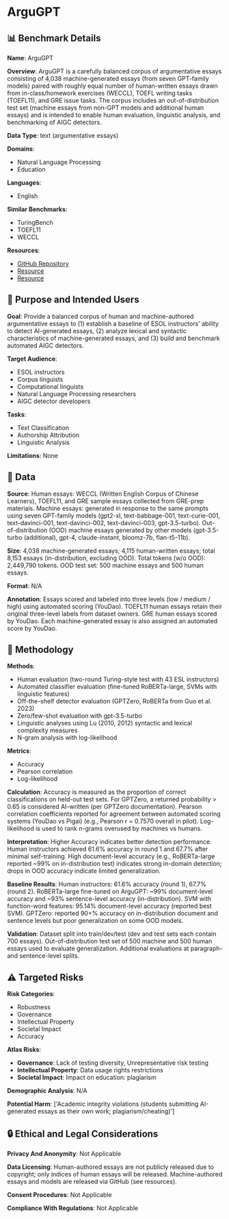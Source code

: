 # ArguGPT

## 📊 Benchmark Details

**Name**: ArguGPT

**Overview**: ArguGPT is a carefully balanced corpus of argumentative essays consisting of 4,038 machine-generated essays (from seven GPT-family models) paired with roughly equal number of human-written essays drawn from in-class/homework exercises (WECCL), TOEFL writing tasks (TOEFL11), and GRE issue tasks. The corpus includes an out-of-distribution test set (machine essays from non-GPT models and additional human essays) and is intended to enable human evaluation, linguistic analysis, and benchmarking of AIGC detectors.

**Data Type**: text (argumentative essays)

**Domains**:
- Natural Language Processing
- Education

**Languages**:
- English

**Similar Benchmarks**:
- TuringBench
- TOEFL11
- WECCL

**Resources**:
- [GitHub Repository](https://github.com/huhailinguist/ArguGPT)
- [Resource](https://huggingface.co/spaces/SJTU-CL/argugpt-detector)
- [Resource](https://arxiv.org/abs/2304.07666)

## 🎯 Purpose and Intended Users

**Goal**: Provide a balanced corpus of human and machine-authored argumentative essays to (1) establish a baseline of ESOL instructors' ability to detect AI-generated essays, (2) analyze lexical and syntactic characteristics of machine-generated essays, and (3) build and benchmark automated AIGC detectors.

**Target Audience**:
- ESOL instructors
- Corpus linguists
- Computational linguists
- Natural Language Processing researchers
- AIGC detector developers

**Tasks**:
- Text Classification
- Authorship Attribution
- Linguistic Analysis

**Limitations**: None

## 💾 Data

**Source**: Human essays: WECCL (Written English Corpus of Chinese Learners), TOEFL11, and GRE sample essays collected from GRE-prep materials. Machine essays: generated in response to the same prompts using seven GPT-family models (gpt2-xl, text-babbage-001, text-curie-001, text-davinci-001, text-davinci-002, text-davinci-003, gpt-3.5-turbo). Out-of-distribution (OOD) machine essays generated by other models (gpt-3.5-turbo (additional), gpt-4, claude-instant, bloomz-7b, flan-t5-11b).

**Size**: 4,038 machine-generated essays; 4,115 human-written essays; total 8,153 essays (in-distribution, excluding OOD). Total tokens (w/o OOD): 2,449,790 tokens. OOD test set: 500 machine essays and 500 human essays.

**Format**: N/A

**Annotation**: Essays scored and labeled into three levels (low / medium / high) using automated scoring (YouDao). TOEFL11 human essays retain their original three-level labels from dataset owners. GRE human essays scored by YouDao. Each machine-generated essay is also assigned an automated score by YouDao.

## 🔬 Methodology

**Methods**:
- Human evaluation (two-round Turing-style test with 43 ESL instructors)
- Automated classifier evaluation (fine-tuned RoBERTa-large, SVMs with linguistic features)
- Off-the-shelf detector evaluation (GPTZero, RoBERTa from Guo et al. 2023)
- Zero/few-shot evaluation with gpt-3.5-turbo
- Linguistic analyses using Lu (2010, 2012) syntactic and lexical complexity measures
- N-gram analysis with log-likelihood

**Metrics**:
- Accuracy
- Pearson correlation
- Log-likelihood

**Calculation**: Accuracy is measured as the proportion of correct classifications on held-out test sets. For GPTZero, a returned probability > 0.65 is considered AI-written (per GPTZero documentation). Pearson correlation coefficients reported for agreement between automated scoring systems (YouDao vs Pigai) (e.g., Pearson r = 0.7570 overall in pilot). Log-likelihood is used to rank n-grams overused by machines vs humans.

**Interpretation**: Higher Accuracy indicates better detection performance. Human instructors achieved 61.6% accuracy in round 1 and 67.7% after minimal self-training. High document-level accuracy (e.g., RoBERTa-large reported ~99% on in-distribution test) indicates strong in-domain detection; drops in OOD accuracy indicate limited generalization.

**Baseline Results**: Human instructors: 61.6% accuracy (round 1), 67.7% (round 2). RoBERTa-large fine-tuned on ArguGPT: ~99% document-level accuracy and ~93% sentence-level accuracy (in-distribution). SVM with function-word features: 95.14% document-level accuracy (reported best SVM). GPTZero: reported 90+% accuracy on in-distribution document and sentence levels but poor generalization on some OOD models.

**Validation**: Dataset split into train/dev/test (dev and test sets each contain 700 essays). Out-of-distribution test set of 500 machine and 500 human essays used to evaluate generalization. Additional evaluations at paragraph- and sentence-level splits.

## ⚠️ Targeted Risks

**Risk Categories**:
- Robustness
- Governance
- Intellectual Property
- Societal Impact
- Accuracy

**Atlas Risks**:
- **Governance**: Lack of testing diversity, Unrepresentative risk testing
- **Intellectual Property**: Data usage rights restrictions
- **Societal Impact**: Impact on education: plagiarism

**Demographic Analysis**: N/A

**Potential Harm**: ['Academic integrity violations (students submitting AI-generated essays as their own work; plagiarism/cheating)']

## 🔒 Ethical and Legal Considerations

**Privacy And Anonymity**: Not Applicable

**Data Licensing**: Human-authored essays are not publicly released due to copyright; only indices of human essays will be released. Machine-authored essays and models are released via GitHub (see resources).

**Consent Procedures**: Not Applicable

**Compliance With Regulations**: Not Applicable
